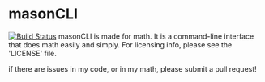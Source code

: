# masonCLI
[![Build Status](https://travis-ci.org/masoncodes/masonCLI.svg?branch=master)](https://travis-ci.org/masoncodes/masonCLI)
masonCLI is made for math. It is a command-line interface that does math easily and simply.
For licensing info, please see the 'LICENSE' file.

if there are issues in my code, or in my math, please submit a pull request!
